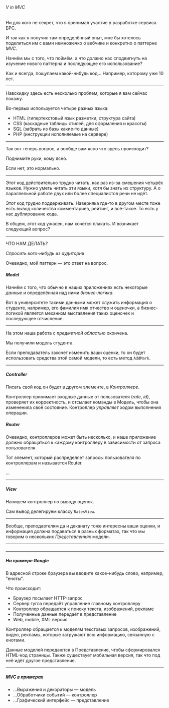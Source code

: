 ###### V in MVC

Ни для кого не секрет, что я принимал участие в разработке сервиса БРС.

И так как я получил там определённый опыт, мне бы хотелось поделиться им с вами
немножечко о вебчике и конкретно о паттерне _MVC_.


Начнём мы с того, что поймём, а что должно нас сподвигнуть на изучение
нового паттерна и последующее его использование?

Как и всегда, пощупаем какой-нибудь код... Например, которому уже 10 лет.

---

Навскидку здесь есть несколько проблем, которые я вам сейчас покажу.

Во-первых используется четыре разных языка:

* HTML (гипертекстовый язык разметки, структура сайта)
* CSS (каскадные таблицы стилей, для оформления и красоты)
* SQL (забрать из базы какие-то данные)
* PHP (инструкции исполняемые на сервере)

---

Так вот теперь вопрос, а вообще вам ясно что здесь происходит?

Поднимите руки, кому ясно.

Если нет, это нормально.

---

Этот код действительно трудно читать, как раз из-за смешения четырёх языков.
Нужно уметь читать эти языки, хотя бы знать их структуру.
А о параллельной работе двух или более специалистов речи не идёт.

Этот код трудно поддерживать. Наверняка где-то в другом месте тоже есть вывод
количества комментариев, рейтинг, и всё-такое. То есть у нас дублирование кода.

В общем, этот код ужасен, нам хочется плакать. И возникает следующий вопрос?

---

ЧТО НАМ ДЕЛАТЬ?

*Спросить кого-нибудь из аудитории*

Очевидно, мой паттерн — это ответ на вопрос.

##### Model

Начнём с того, что обычно в наших приложениях есть некоторые _данные_
и определённая над ними _бизнес-логика_.

Вот в университете такими данными может служить информация о студенте,
например, его фамилия имя отчество и оценочки, а бизнес-логикой является
механизм выставления таких оценочек и последующее отчисление.

---

На этом наша работа с _предметной областью_ окончена.

Мы получили модель студента.

Если преподаватель захочет изменить ваши оценки, то он будет использовать
средства этой самой модели, то есть метод `AddMark`.

---

##### Controller

Писать свой код он будет в другом элементе, в _Контроллере_.

Контроллер принимает входные данные от пользователя (_rate_, _id_),
проверяет их корректность, и отсылает команды в Модель, чтобы она
измененила своё состояние. Контроллер _управляет_ ходом выполнения операции.

##### Router

Очевидно, контроллеров может быть несколько, и наше приложение должно
обращаться к каждому контроллеру в зависимости от запроса пользователя.

Тот элемент, который распределяет запросы пользователя по контроллерам и
называется Router.

...

---

##### View

Напишем контроллер по выводу оценок.

Сам вывод делегируем классу `RatesView`.

---

Вообще, преподавтелям да и деканату тоже интересны ваши оценки,
и информация должна подаваться в разных форматах, так что мы
говорим о нескольких _Представлениях_ модели.

---

##### 

---

##### На примере Google

В адресной строке браузера вы вводите какое-нибудь слово, например, "еноты".

Что происходит:

* Браузер посылает HTTP-запрос
* Сервер гугла передаёт управление главному контроллеру
* Контроллер обращается к поиску текста, изображений, рекламе
* Полученные данные передаёт в представление
* Web, mobile, XML версия


Контроллер обращается к моделям текстовых запросов, изображений, видео, рекламы,
которые загружают всю информацию, связанную с енотами.

Данные моделей передаются в Представление, чтобы сформировался HTML-код страницы.
Также существует мобильная версия, так что под неё идёт другое представление.

---

##### MVC в примерах

* ...Выражения и декораторы — модель
* ...Обработчики событий — контроллер
* ...Графический интерфейс — представление
